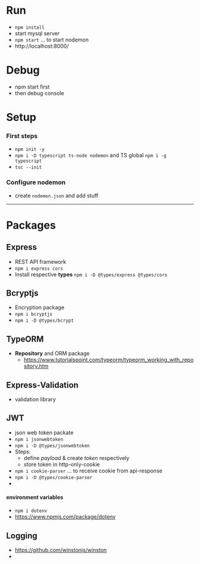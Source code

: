# Run

-   `npm install`
-   start mysql server
-   `npm start` ... to start nodemon
-   http://localhost:8000/

# Debug

-   npm start first
-   then debug console

# Setup

### First steps

-   `npm init -y`
-   `npm i -D typescript ts-node nodemon` and TS global `npm i -g typescript`
-   `tsc --init`

### Configure nodemon

-   create `nodemon.json` and add stuff

---

# Packages

## Express

-   REST API framework
-   `npm i express cors`
-   Install respective **types** `npm i -D @types/express @types/cors`

## Bcryptjs

-   Encryption package
-   `npm i bcryptjs`
-   `npm i -D @types/bcrypt`

## TypeORM

-   **Repository** and ORM package
    -   https://www.tutorialspoint.com/typeorm/typeorm_working_with_repository.htm

## Express-Validation

-   validation library

## JWT

-   json web token packate
-   `npm i jsonwebtoken`
-   `npm i -D @types/jsonwebtoken`
-   Steps:
    -   define _payload_ & create _token_ respectively
    -   store token in http-only-cookie
-   `npm i cookie-parser` ... to receive cookie from api-response
-   `npm i -D @types/cookie-parser`
-

#### environment variables

-   `npm i dotenv`
-   https://www.npmjs.com/package/dotenv

## Logging

-   https://github.com/winstonjs/winston
-

